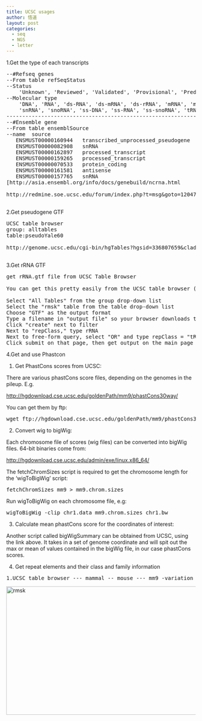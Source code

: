 ```yaml
---
title: UCSC usages
author: 悟道
layout: post
categories:
  - seq
  - NGS
  - letter
---
```


1.Get the type of each transcripts

<pre class="brush: bash; title: ; notranslate" title="">--#Refseq genes
--From table refSeqStatus
--Status
    'Unknown', 'Reviewed', 'Validated', 'Provisional', 'Predicted', 'Inferred'
--Molecular type
    'DNA', 'RNA', 'ds-RNA', 'ds-mRNA', 'ds-rRNA', 'mRNA', 'ms-DNA', 'ms-RNA', 'rRNA', 'scRNA',
    'snRNA', 'snoRNA', 'ss-DNA', 'ss-RNA', 'ss-snoRNA', 'tRNA', 'cRNA', 'ss-cRNA', 'ds-cRNA', 'ms-rRNA'
-------------------------------------------------------------------------------------------------------
--#Ensemble gene
--From table ensemblSource
--name	source
   ENSMUST00000160944	transcribed_unprocessed_pseudogene
   ENSMUST00000082908	snRNA
   ENSMUST00000162897	processed_transcript
   ENSMUST00000159265	processed_transcript
   ENSMUST00000070533	protein_coding
   ENSMUST00000161581	antisense
   ENSMUST00000157765	snRNA
[http://asia.ensembl.org/info/docs/genebuild/ncrna.html

http://redmine.soe.ucsc.edu/forum/index.php?t=msg&#038;goto=12047&#038;S=03eba72760c0c4d83c9a2327810936cb]

</pre>

2.Get pseudogene GTF

<pre class="brush: bash; title: ; notranslate" title="">UCSC table browser
group: alltables
table:pseudoYale60

http://genome.ucsc.edu/cgi-bin/hgTables?hgsid=336807659&#038;clade=mammal&#038;org=Mouse&#038;db=mm9&#038;hgta_group=allTables&#038;hgta_track=mm9&#038;hgta_table=pseudoYale60&#038;hgta_regionType=genome&#038;position=chr16%3A17222428-17222755&#038;hgta_outputType=selectedFields&#038;hgta_outFileName=mm9.rmsk.gtf

</pre>

3.Get rRNA GTF

<pre class="brush: bash; title: get rRNA.gtf file from UCSC Table Browser; notranslate" title="get rRNA.gtf file from UCSC Table Browser">get rRNA.gtf file from UCSC Table Browser

You can get this pretty easily from the UCSC table browser (http://genome.ucsc.edu/cgi-bin/hgTables).

Select "All Tables" from the group drop-down list
Select the "rmsk" table from the table drop-down list
Choose "GTF" as the output format
Type a filename in "output file" so your browser downloads the result
Click "create" next to filter
Next to "repClass," type rRNA
Next to free-form query, select "OR" and type repClass = "tRNA"
Click submit on that page, then get output on the main page
</pre>

4.Get and use Phastcon  
1) Get PhastCons scores from UCSC:

There are various phastCons score files, depending on the genomes in the pileup. E.g.

http://hgdownload.cse.ucsc.edu/goldenPath/mm9/phastCons30way/

You can get them by ftp:

<pre class="brush: bash; title: ; notranslate" title="">wget ftp://hgdownload.cse.ucsc.edu/goldenPath/mm9/phastCons30way/vertebrate/chr*
</pre>

2) Convert wig to bigWig:

Each chromosome file of scores (wig files) can be converted into bigWig files. 64-bit binaries come from:

http://hgdownload.cse.ucsc.edu/admin/exe/linux.x86_64/

The fetchChromSizes script is required to get the chromosome length for the &#8216;wigToBigWig&#8217; script:

<pre class="brush: bash; title: ; notranslate" title="">fetchChromSizes mm9 &gt; mm9.chrom.sizes
</pre>

Run wigToBigWig on each chromosome file, e.g:

<pre class="brush: bash; title: ; notranslate" title="">wigToBigWig -clip chr1.data mm9.chrom.sizes chr1.bw
</pre>

3) Calculate mean phastCons score for the coordinates of interest:

Another script called bigWigSummary can be obtained from UCSC, using the link above. It takes in a set of genome coordinate and will spit out the max or mean of values contained in the bigWig file, in our case phastCons scores.

4) Get repeat elements and their class and family information

<pre class="brush: bash; title: ; notranslate" title="">1.UCSC table browser --- mammal -- mouse --- mm9 -variation and repeats -- repeatmarsker --- rmsk -- selected fields from primary and related tables
</pre>

[<img class="aligncenter size-full wp-image-3200" alt="rmsk" src="http://210.75.224.29/wordpress/wp-content/uploads/2013/05/rmsk.png" width="719" height="341" />][1]

 [1]: http://210.75.224.29/wordpress/wp-content/uploads/2013/05/rmsk.png
